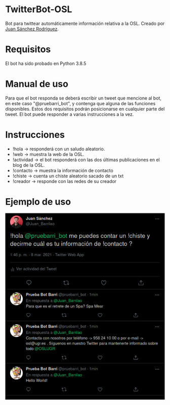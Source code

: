 # TwitterBot-OSL
Bot para twittear automáticamente información relativa a la OSL. Creado por [Juan Sánchez Rodríguez](https://github.com/Barrilao).

# Requisitos
El bot ha sido probado en Python 3.8.5

# Manual de uso
Para que el bot responda se deberá escribir un tweet que mencione al bot, en este caso "@pruebarri_bot", y contenga que alguna de las funciones disponibles. 
Estos dos requisitos podrán posicionarse en cualquier parte del tweet. El bot puede responder a varias instrucciones a la vez.

# Instrucciones
- !hola -> responderá con un saludo aleatorio.
- !web -> muestra la web de la OSL.
- !actividad -> el bot responderá con las dos últimas publicaciones en el blog de la OSL.
- !contacto -> muestra la información de contacto
- !chiste -> cuenta un chiste aleatorio sacado de un txt
- !creador -> responde con las redes de su creador

# Ejemplo de uso

![alt text](https://raw.githubusercontent.com/oslugr/TwitterBot-OSL/master/my_bot/img/prueba_bot.png)


